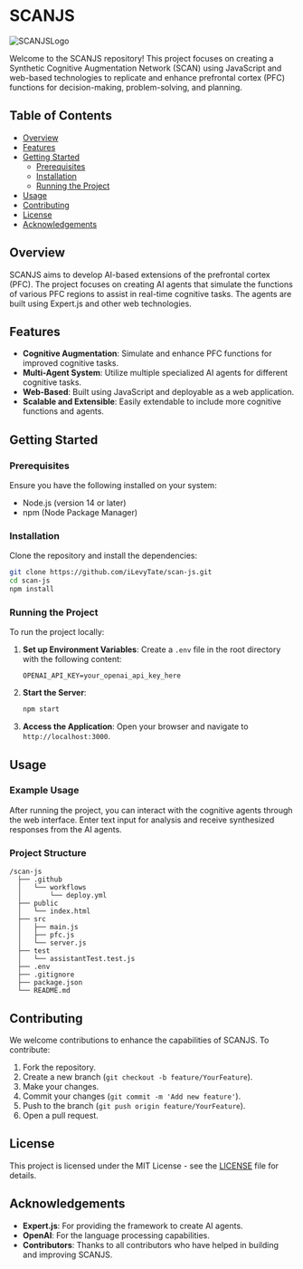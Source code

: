 # SCANJS

![SCANJSLogo](https://github.com/user-attachments/assets/8b05b870-e5c5-49d8-a3c5-bd0b0a3d4895)

Welcome to the SCANJS repository! This project focuses on creating a Synthetic Cognitive Augmentation Network (SCAN) using JavaScript and web-based technologies to replicate and enhance prefrontal cortex (PFC) functions for decision-making, problem-solving, and planning.

## Table of Contents

- [Overview](#overview)
- [Features](#features)
- [Getting Started](#getting-started)
  - [Prerequisites](#prerequisites)
  - [Installation](#installation)
  - [Running the Project](#running-the-project)
- [Usage](#usage)
- [Contributing](#contributing)
- [License](#license)
- [Acknowledgements](#acknowledgements)

## Overview

SCANJS aims to develop AI-based extensions of the prefrontal cortex (PFC). The project focuses on creating AI agents that simulate the functions of various PFC regions to assist in real-time cognitive tasks. The agents are built using Expert.js and other web technologies.

## Features

- **Cognitive Augmentation**: Simulate and enhance PFC functions for improved cognitive tasks.
- **Multi-Agent System**: Utilize multiple specialized AI agents for different cognitive tasks.
- **Web-Based**: Built using JavaScript and deployable as a web application.
- **Scalable and Extensible**: Easily extendable to include more cognitive functions and agents.

## Getting Started

### Prerequisites

Ensure you have the following installed on your system:

- Node.js (version 14 or later)
- npm (Node Package Manager)

### Installation

Clone the repository and install the dependencies:

```bash
git clone https://github.com/iLevyTate/scan-js.git
cd scan-js
npm install
```

### Running the Project

To run the project locally:

1. **Set up Environment Variables**: Create a `.env` file in the root directory with the following content:
    ```env
    OPENAI_API_KEY=your_openai_api_key_here
    ```

2. **Start the Server**:
    ```bash
    npm start
    ```

3. **Access the Application**: Open your browser and navigate to `http://localhost:3000`.

## Usage

### Example Usage

After running the project, you can interact with the cognitive agents through the web interface. Enter text input for analysis and receive synthesized responses from the AI agents.

### Project Structure

```plaintext
/scan-js
  ├── .github
  │   └── workflows
  │       └── deploy.yml
  ├── public
  │   └── index.html
  ├── src
  │   ├── main.js
  │   ├── pfc.js
  │   └── server.js
  ├── test
  │   └── assistantTest.test.js
  ├── .env
  ├── .gitignore
  ├── package.json
  └── README.md
```

## Contributing

We welcome contributions to enhance the capabilities of SCANJS. To contribute:

1. Fork the repository.
2. Create a new branch (`git checkout -b feature/YourFeature`).
3. Make your changes.
4. Commit your changes (`git commit -m 'Add new feature'`).
5. Push to the branch (`git push origin feature/YourFeature`).
6. Open a pull request.

## License

This project is licensed under the MIT License - see the [LICENSE](LICENSE) file for details.

## Acknowledgements

- **Expert.js**: For providing the framework to create AI agents.
- **OpenAI**: For the language processing capabilities.
- **Contributors**: Thanks to all contributors who have helped in building and improving SCANJS.
